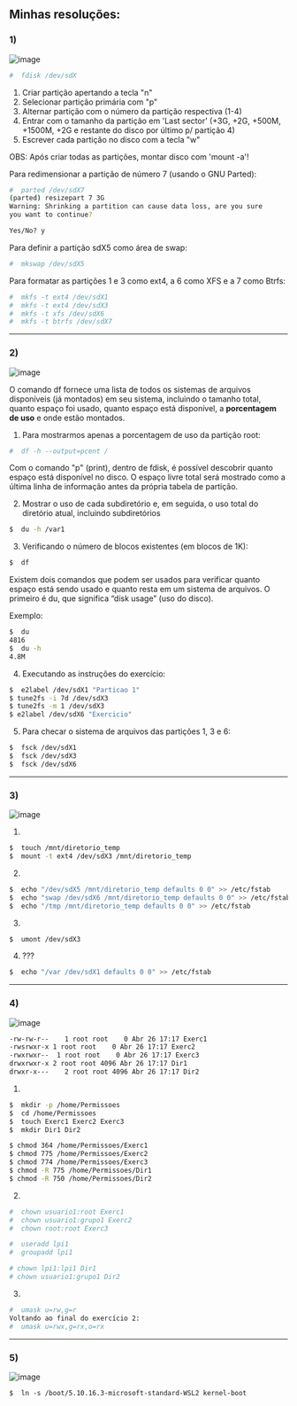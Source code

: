 ## Minhas resoluções:

### 1)

![image](https://user-images.githubusercontent.com/83923976/188508248-644e50c6-6fb6-40f2-9640-a0e2e7961cad.png)

```bash
#  fdisk /dev/sdX
```
1) Criar partição apertando a tecla "n"
2) Selecionar partição primária com "p"
3) Alternar partição com o número da partição respectiva (1-4)
4) Entrar com o tamanho da partição em 'Last sector' (+3G, +2G, +500M, +1500M, +2G e restante do disco por último p/ partição 4)
5) Escrever cada partição no disco com a tecla "w"

OBS: Após criar todas as partições, montar disco com 'mount -a'!

Para redimensionar a partição de número 7 (usando o GNU Parted):
```bash
#  parted /dev/sdX7
(parted) resizepart 7 3G
Warning: Shrinking a partition can cause data loss, are you sure
you want to continue?

Yes/No? y
```

Para definir a partição sdX5 como área de swap:
```bash
#  mkswap /dev/sdX5
```

Para formatar as partições 1 e 3 como ext4, a 6 como XFS e a 7 como Btrfs:
```bash
#  mkfs -t ext4 /dev/sdX1
#  mkfs -t ext4 /dev/sdX3
#  mkfs -t xfs /dev/sdX6
#  mkfs -t btrfs /dev/sdX7
```
___________________________________________________________________________________


### 2)

![image](https://user-images.githubusercontent.com/83923976/188508255-b8b402c3-3391-4d45-b34b-84685190810e.png)

O comando df fornece uma lista de todos os sistemas de arquivos disponíveis (já montados) em seu sistema, incluindo o tamanho total, quanto espaço foi usado, quanto espaço está disponível, a **porcentagem de uso** e onde estão montados. 

1) Para mostrarmos apenas a porcentagem de uso da partição root:
```bash
#  df -h --output=pcent /
```

Com o comando "p" (print), dentro de fdisk, é possível descobrir quanto espaço está disponível no disco. O espaço livre total será mostrado como a última linha de informação antes da própria tabela de partição.

2) Mostrar o uso de cada subdiretório e, em seguida, o uso total do diretório atual, incluindo subdiretórios
```bash
$  du -h /var1
```

3) Verificando o número de blocos existentes (em blocos de 1K):
```bash
$  df
```

Existem dois comandos que podem ser usados para verificar quanto espaço está sendo usado e
quanto resta em um sistema de arquivos. O primeiro é du, que significa “disk usage” (uso do disco).

Exemplo:
```bash
$  du
4816
$  du -h
4.8M
```

4) Executando as instruções do exercício:
```bash
$  e2label /dev/sdX1 "Particao 1"
$ tune2fs -i 7d /dev/sdX3
$ tune2fs -m 1 /dev/sdX3
$ e2label /dev/sdX6 "Exercicio"
```

5) Para checar o sistema de arquivos das partições 1, 3 e 6:
```bash
$  fsck /dev/sdX1
$  fsck /dev/sdX3
$  fsck /dev/sdX6
```
___________________________________________________________________________________


### 3)

![image](https://user-images.githubusercontent.com/83923976/188508265-40a95f5a-4e77-46cf-bddb-e02df170727c.png)

1)
```bash
$  touch /mnt/diretorio_temp
$  mount -t ext4 /dev/sdX3 /mnt/diretorio_temp
```

2) 
```bash
$  echo "/dev/sdX5 /mnt/diretorio_temp defaults 0 0" >> /etc/fstab
$  echo "swap /dev/sdX6 /mnt/diretorio_temp defaults 0 0" >> /etc/fstab
$  echo "/tmp /mnt/diretorio_temp defaults 0 0" >> /etc/fstab
```

3)
```bash
$  umont /dev/sdX3
```

4) ???
```bash
$  echo "/var /dev/sdX1 defaults 0 0" >> /etc/fstab
```
___________________________________________________________________________________

### 4)

![image](https://user-images.githubusercontent.com/83923976/188508275-5b6a7ddf-80a9-4c1e-bfa0-872e8f3263c9.png)

```bash
-rw-rw-r--    1 root root    0 Abr 26 17:17 Exerc1 
-rwsrwxr-x 1 root root    0 Abr 26 17:17 Exerc2 
-rwxrwxr--  1 root root    0 Abr 26 17:17 Exerc3 
drwxrwxr-x 2 root root 4096 Abr 26 17:17 Dir1 
drwxr-x---    2 root root 4096 Abr 26 17:17 Dir2
```

1)
```bash
$  mkdir -p /home/Permissoes
$  cd /home/Permissoes
$  touch Exerc1 Exerc2 Exerc3
$  mkdir Dir1 Dir2
```

```bash
$ chmod 364 /home/Permissoes/Exerc1
$ chmod 775 /home/Permissoes/Exerc2
$ chmod 774 /home/Permissoes/Exerc3
$ chmod -R 775 /home/Permissoes/Dir1
$ chmod -R 750 /home/Permissoes/Dir2
```

2)
```bash
#  chown usuario1:root Exerc1
#  chown usuario1:grupo1 Exerc2
#  chown root:root Exerc3

#  useradd lpi1
#  groupadd lpi1

# chown lpi1:lpi1 Dir1
# chown usuario1:grupo1 Dir2
```

3)
```bash
#  umask u=rw,g=r
Voltando ao final do exercício 2: 
#  umask u=rwx,g=rx,o=rx
```
___________________________________________________________________________________

### 5)

![image](https://user-images.githubusercontent.com/83923976/188508281-8e92771f-8082-409c-a164-dc4c95fe007c.png)
```
$  ln -s /boot/5.10.16.3-microsoft-standard-WSL2 kernel-boot
```
